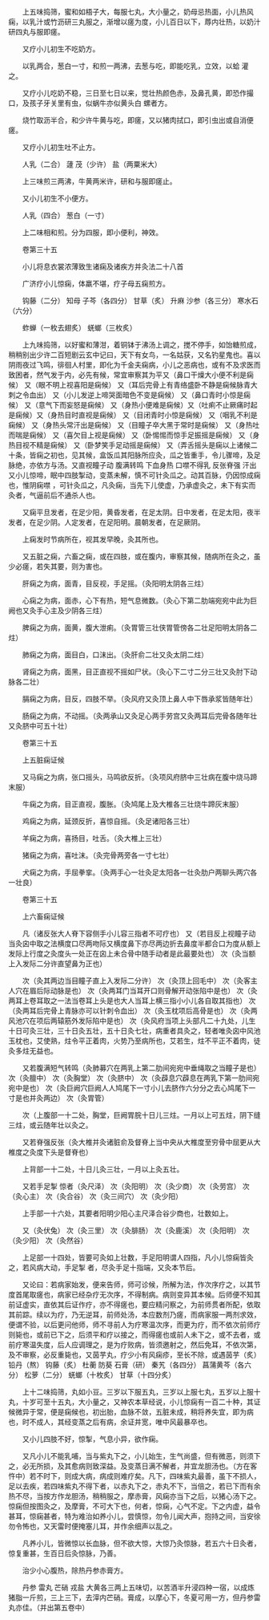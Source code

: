 <!-- { "loadSidebar": true } -->
　　上五味捣筛，蜜和如梧子大，每服七丸，大小量之，奶母忌热面，小儿热风痫，以乳汁或竹沥研三丸服之，渐增以瘥为度，小儿百日以下，蓐内壮热，以奶汁研四丸与服即瘥。

　　又疗小儿初生不吃奶方。

　　以乳两合，葱白一寸，和煎一两沸，去葱与吃，即能吃乳，立效，以蛤 灌之。

　　又疗小儿吃奶不稳，三日至七日以来，觉壮热颜色赤，及鼻孔黄，即恐作撮口，及孩子牙关里有虫，似蜗牛亦似黄头白 螺者方。

　　烧竹取沥半合，和少许牛黄与吃，即瘥，又以猪肉拭口，即引虫出或自消便瘥。

　　又疗小儿初生吐不止方。

　　人乳（二合） 蘧 茂（少许） 盐（两粟米大）

　　上三味煎三两沸，牛黄两米许，研和与服即瘥止。

　　又小儿初生不小便方。

　　人乳（四合） 葱白（一寸）

　　上二味相和煎。分为四服，即小便利，神效。

　　卷第三十五

　　小儿将息衣裳浓薄致生诸痫及诸疾方并灸法二十八首

　　广济疗小儿惊痫，体羸不堪，疗子母五痫煎方。

　　钩藤（二分） 知母 子芩（各四分） 甘草（炙） 升麻 沙参（各三分） 寒水石（六分）

　　蚱蝉（一枚去翅炙） 蜣螂（三枚炙）

　　上九味捣筛，以好蜜和薄泔，着铜钵于沸汤上调之，搅不停手，如饴糖煎成，稍稍别出少许二百短剧云玄中记曰，天下有女鸟，一名姑获，又名钓星鬼也。喜以阴雨夜过飞鸣，徘徊人村里，即化为千金夫痫病，小儿之恶病也，或有不及求医而致困者，然气发于内，必先有候，常宜审察其为平又（鼻口干燥大小便不利是痫候） 又（眼不明上视喜阳是痫候） 又（耳后完骨上有青络盛卧不静是痫候脉青大刺之令血出） 又（小儿发逆上啼哭面暗色不变是痫候） 又（鼻口青时小惊是痫候） 又（意气下而妄怒是痫候） 又（身热小便难是痫候）又（吐痢不止厥痛时起是痫候）又（身热目时直视是痫候） 又（目闭青时小惊是痫候） 又（咽乳不利是痫候） 又（身热头常汗出是痫候） 又（目瞳子卒大黑于常时是痫候） 又（身热吐 而喘是痫候） 又（喜欠目上视是痫候） 又（卧惕惕而惊手足振摇是痫候） 又（身热目视不精是痫候） 又（卧梦笑手足动摇是痫候） 又（弄舌摇头是痫以上诸候二十条，皆痫之初也，见其候，盒饭瓜其阳脉所应灸，瓜之皆重手，令儿骤啼，及足脉绝，亦依方与汤。又直视瞳子动 腹满转鸣 下血身热 口噤不得乳 反张脊强 汗出又小儿惊啼，眠中四肢掣动，变蒸未解，慎不可针灸瓜之。动其百脉，仍因惊成痫也，惟阴痫噤 ，可针灸瓜之，凡灸痫，当先下儿使虚，乃承虚灸之，未下有实而灸者，气逼前后不通杀人也。

　　又痫平旦发者，在足少阳，黄昏发者，在足太阴。日中发者，在足太阳，夜半发者，在足少阴。人定发者，在足阳明。晨朝发者，在足厥阴。

　　上痫发时节病所在，视其发早晚，灸其所也。

　　又五脏之痫，六畜之痫，或在四肢，或在腹内，审察其候，随病所在灸之，虽少必瘥，若失其要，则为害也。

　　肝痫之为病，面青，目反视，手足摇。（灸阳明太阴各三炷）

　　心痫之为病，面赤，心下有热，短气息微数。（灸心下第二肋端宛宛中此为巨阙也又灸手心主及少阴各三炷）

　　脾痫之为病，面黄，腹大泄痢。（灸胃管三壮侠胃管傍各二壮足阳明太阴各二炷）

　　肺痫之为病，面目白，口沫出。（灸肝俞二壮又灸太阴二炷）

　　肾痫之为病，面黑，目正直视不摇如尸状。（灸心下二寸二分三壮又灸肘下动脉各二壮）

　　膈痫之为病，目反，四肢不举。（灸风府又灸顶上鼻人中下唇承浆皆随年壮）

　　肠痫之为病，不动摇。（灸两承山又灸足心两手劳宫又灸两耳后完骨各随年壮又灸脐中可五十壮）

　　卷第三十五

　　上五脏痫证候

　　又马痫之为病，张口摇头，马鸣欲反折。（灸项风府脐中三壮病在腹中烧马蹄末服）

　　牛痫之为病，目正直视，腹胀。（灸鸠尾上及大椎各三壮烧牛蹄灰末服）

　　鸡痫之为病，延颈反折，喜惊自摇。（灸足诸阳各三壮）

　　羊痫之为病，喜扬目，吐舌。（灸大椎上三壮）

　　猪痫之为病，喜吐沫。（灸完骨两旁各一寸七壮）

　　犬痫之为病，手屈拳挛。（灸两手心一壮灸足太阳各一壮灸肋户两聊头两穴各一壮良）

　　卷第三十五

　　上六畜痫证候

　　凡（诸反张大人脊下容侧手小儿容三指者不可疗也） 又（若目反上视瞳子动当灸囟中取之法横度口尽两吻际又横度鼻下亦尽两边折去鼻度半都合口为度从额上发际上行度之灸度头一处正在囟上未合骨中随手动者是此最要处也） 次（灸当额上入发际二分许直望鼻为正也）

　　次（灸其两边当目瞳子直上入发际二分许） 次（灸顶上回毛中） 次（灸客主人穴在眉后际动脉是也） 次（灸两耳门当耳开口则骨解开动张陷中是也） 次（灸两耳上卷耳取之一法当卷耳上头是也大人当耳上横三指小小儿各自取其指也） 次（灸两耳后完骨上青脉亦可以针刺令血出） 次（灸玉枕项后高骨是也） 次（灸两风池穴在项后两辕筋外发际陷中是也） 次（灸风府当项上头部凡二十九处，儿生十日可灸三壮，三十日灸五壮，五十日灸七壮，病重者具灸之，轻者唯灸囟中风池玉枕也，艾使熟，炷令平正着肉，火势乃至病所也，艾若生，炷不平正不着肉，徒灸多炷无益也。

　　又若腹满短气转鸣（灸肺募穴在两乳上第二肋间宛宛中垂绳取之当瞳子是也） 次（灸膻中） 次（灸胸堂） 次（灸脐中） 次（灸薜息穴薜息在两乳下第一肋间宛宛中是也） 次（灸巨阙穴巨阙人人鸠尾下一寸小儿去脐作六分分之去心鸠尾下一寸是也并灸两边） 次（灸胃管）

　　次（上腹部一十二处，胸堂，巨阙胃脘十日儿三炷。一月以上可五炷，阴下缝三炷，或云随年壮以灸之。

　　又若脊强反张（灸大椎并灸诸脏俞及督脊上当中央从大椎度至穷骨中屈更从大椎度之灸度下头是督脊也）

　　上背部一十二处，十日儿灸三壮，一月以上灸五壮。

　　又若手足掣 惊者（灸尺泽） 次（灸阳明） 次（灸少商） 次（灸劳宫） 次（灸心主） 次（灸合谷） 次（灸三间穴） 次（灸少阳）

　　上手部一十六处，其要者阳明少阳心主尺泽合谷少商也，壮数如上。

　　又（灸伏兔） 次（灸三里） 次（灸腓肠） 次（灸鹿溪） 次（灸阳明） 次（灸少阳） 次（灸然谷）

　　上足部一十四处，皆要可灸如上壮数，手足阳明谓人四指，凡小儿惊痫皆灸之，若风病大动，手足掣 者，尽灸手足十指端，又灸本节后。

　　又论曰：若病家始发，便来告师，师可诊候，所解为法，作次序疗之，以其节度首尾取瘥也，病家已经杂疗无次序，不得制病。病则变异其本候。后师便不知其前证虚实，直依其后证作疗，亦不得瘥也，要应精问察之，为前师贯者所配，依取其前踪。续以为疗，乃无逆耳，前师处汤，本应数剂乃瘥，而病家服一两剂求效，便谓不验，以后更问他师，师不寻前人为疗寒温次序，而更为疗，而不依次前师疗则毙也，或前已下之，后须平和疗以接之，而得瘥也或前人未下之，或不去者，或前疗寒温失度，后人应调理之，是为疗败病，皆须邀射之，然后免耳，不依次第，及不审察，必反重毙也，又茵芋丸，疗少小有风痫疹，至长不除，或遇茵芋（炙） 铅丹（熬） 钩藤（炙） 杜蘅 防葵 石膏（研） 秦艽（各四分） 菖蒲黄芩（各六分） 松萝（二分） 蜣螂（十枚炙） 甘草（十四分炙）

　　上十二味捣筛，丸如小豆。三岁以下服五丸，三岁以上服七丸，五岁以上服十丸，十岁可至十五丸，大小量之，又神农本草经说，小儿惊痫有一百二十种，其证候微异于常，便是痫候也，初出胎，血脉不敛，五脏未成，稍将养失宜，即为病也，时不成人，其经变蒸之后有病，余证并宽，唯中风最暴卒也。

　　又小儿四肢不好，惊掣，气息小异，欲作痫。

　　又凡小儿不能乳哺，当与紫丸下之，小儿始生，生气尚盛，但有微恶，则须下之，必无所损，及其愈病则致深益。及变蒸日满不解者，并宜龙胆汤也。（方在客忤中）若不时下，则成大病，病成则难疗矣。凡下，四味紫丸最善，虽下不损人，足以去疾，若四味紫丸不得下者，以赤丸下之，赤丸不下，当倍之，若已下而有余热不尽，当按方作龙胆汤，稍稍服之，摩赤膏，风痫亦当下之后，以猪心汤下之。惊痫但按图灸之，及摩膏，不可大下也，何者，惊痫，心气不定。下之内虚，益令甚耳，惊痫甚者，特为难治如养小儿，尝慎惊，勿令儿闻大声，抱持之间，当安徐勿令怖也，又天雷时便掩塞儿耳，并作余细声以乱之。

　　凡养小儿，皆微惊以长血脉，但不欲大惊，大惊乃灸惊脉，若五六十日灸者，惊复重甚，生百日后灸惊脉，乃善。

　　治少小心腹热，除热丹参赤膏方。

　　丹参 雷丸 芒硝 戎盐 大黄各三两上五味切，以苦酒半升浸四种一宿，以成炼猪脂一斤煎，三上三下，去滓内芒硝。膏成，以摩心下，冬夏可用一方，但丹参雷丸亦佳。（并出第五卷中）

